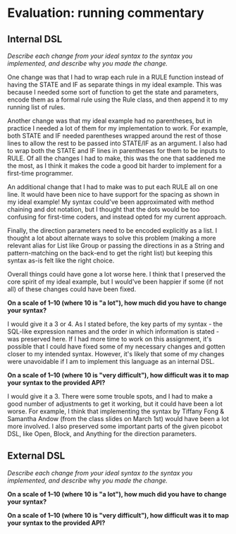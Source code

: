# Evaluation: running commentary

## Internal DSL

_Describe each change from your ideal syntax to the syntax you implemented, and
describe_ why _you made the change._

One change was that I had to wrap each rule in a RULE function instead of having the STATE and IF as separate things in my ideal example. This was because I needed some sort of function to get the state and parameters, encode them as a formal rule using the Rule class, and then append it to my running list of rules.

Another change was that my ideal example had no parentheses, but in practice I needed a lot of them for my implementation to work. For example, both STATE and IF needed parentheses wrapped around the rest of those lines to allow the rest to be passed into STATE/IF as an argument. I also had to wrap both the STATE and IF lines in parentheses for them to be inputs to RULE. Of all the changes I had to make, this was the one that saddened me the most, as I think it makes the code a good bit harder to implement for a first-time programmer.

An additional change that I had to make was to put each RULE all on one line. It would have been nice to have support for the spacing as shown in my ideal example! My syntax could've been approximated with method chaining and dot notation, but I thought that the dots would be too confusing for first-time coders, and instead opted for my current approach.

Finally, the direction parameters need to be encoded explicitly as a list. I thought a lot about alternate ways to solve this problem (making a more relevant alias for List like Group or passing the directions in as a String and pattern-matching on the back-end to get the right list) but keeping this syntax as-is felt like the right choice. 

Overall things could have gone a lot worse here. I think that I preserved the core spirit of my ideal example, but I would've been happier if some (if not all) of these changes could have been fixed.

**On a scale of 1–10 (where 10 is "a lot"), how much did you have to change your syntax?**

I would give it a 3 or 4. As I stated before, the key parts of my syntax - the SQL-like expression names and the order in which information is stated - was preserved here. If I had more time to work on this assignment, it's possible that I could have fixed some of my necessary changes and gotten closer to my intended syntax. However, it's likely that some of my changes were unavoidable if I am to implement this language as an internal DSL.

**On a scale of 1–10 (where 10 is "very difficult"), how difficult was it to map your syntax to the provided API?**

I would give it a 3. There were some trouble spots, and I had to make a good number of adjustments to get it working, but it could have been a lot worse. For example, I think that implementing the syntax by Tiffany Fong & Samantha Andow (from the class slides on March 1st) would have been a lot more involved. I also preserved some important parts of the given picobot DSL, like Open, Block, and Anything for the direction parameters.

## External DSL

_Describe each change from your ideal syntax to the syntax you implemented, and
describe_ why _you made the change._

**On a scale of 1–10 (where 10 is "a lot"), how much did you have to change your syntax?**

**On a scale of 1–10 (where 10 is "very difficult"), how difficult was it to map your syntax to the provided API?**